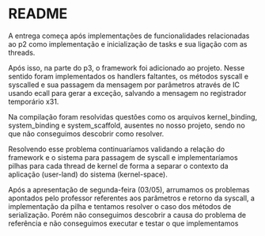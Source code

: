 # README

A entrega começa após implementações de funcionalidades relacionadas
ao p2 como implementação e inicialização de tasks e sua ligação com
as threads.

Após isso, na parte do p3, o framework foi adicionado ao projeto.
Nesse sentido foram implementados os handlers faltantes, os métodos
syscall e syscalled e sua passagem da mensagem por parâmetros através
de IC usando ecall para gerar a exceção, salvando a mensagem no
registrador temporário x31.

Na compilação foram resolvidas questões como os arquivos kernel_binding,
system_binding e system_scaffold, ausentes no nosso projeto, sendo no
que não conseguimos descobrir como resolver.

Resolvendo esse problema continuaríamos validando a relação do framework e
o sistema para passagem de syscall e implementaríamos pilhas para cada thread
de kernel de forma a separar o contexto da aplicação (user-land) do sistema
(kernel-space).

Após a apresentação de segunda-feira (03/05), arrumamos os problemas apontados
pelo professor referentes aos parâmetros e retorno da syscall, a implementação
da pilha e tentamos resolver o caso dos métodos de serialização. Porém não
conseguimos descobrir a causa do problema de referência e não conseguimos
executar e testar o que implementamos